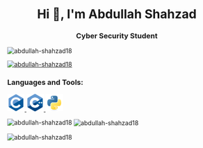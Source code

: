 <h1 align="center">Hi 👋, I'm Abdullah Shahzad</h1>
<h3 align="center">Cyber Security Student</h3>

<p align="left"> <img src="https://komarev.com/ghpvc/?username=abdullah-shahzad18&label=Profile%20views&color=0e75b6&style=flat" alt="abdullah-shahzad18" /> </p>

<p align="left"> <a href="https://github.com/ryo-ma/github-profile-trophy"><img src="https://github-profile-trophy.vercel.app/?username=abdullah-shahzad18" alt="abdullah-shahzad18" /></a> </p>

<h3 align="left"></h3>
<p align="left">
</p>

<h3 align="left">Languages and Tools:</h3>
<p align="left"> <a href="https://www.cprogramming.com/" target="_blank" rel="noreferrer"> <img src="https://raw.githubusercontent.com/devicons/devicon/master/icons/c/c-original.svg" alt="c" width="40" height="40"/> </a> <a href="https://www.w3schools.com/cpp/" target="_blank" rel="noreferrer"> <img src="https://raw.githubusercontent.com/devicons/devicon/master/icons/cplusplus/cplusplus-original.svg" alt="cplusplus" width="40" height="40"/> </a> <a href="https://www.python.org" target="_blank" rel="noreferrer"> <img src="https://raw.githubusercontent.com/devicons/devicon/master/icons/python/python-original.svg" alt="python" width="40" height="40"/> </a> </p>

<p><img align="left" src="https://github-readme-stats.vercel.app/api/top-langs?username=abdullah-shahzad18&show_icons=true&locale=en&layout=compact" alt="abdullah-shahzad18" /></p>

<p>&nbsp;<img align="center" src="https://github-readme-stats.vercel.app/api?username=abdullah-shahzad18&show_icons=true&locale=en" alt="abdullah-shahzad18" /></p>

<p><img align="center" src="https://github-readme-streak-stats.herokuapp.com/?user=abdullah-shahzad18&" alt="abdullah-shahzad18" /></p>
